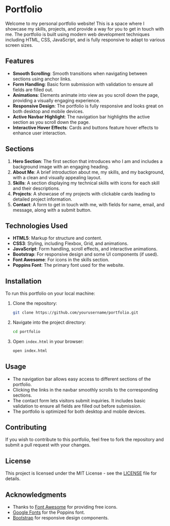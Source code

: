 # Portfolio

Welcome to my personal portfolio website! This is a space where I showcase my skills, projects, and provide a way for you to get in touch with me. The portfolio is built using modern web development techniques including HTML, CSS, JavaScript, and is fully responsive to adapt to various screen sizes.

## Features

- **Smooth Scrolling**: Smooth transitions when navigating between sections using anchor links.
- **Form Handling**: Basic form submission with validation to ensure all fields are filled out.
- **Animations**: Elements animate into view as you scroll down the page, providing a visually engaging experience.
- **Responsive Design**: The portfolio is fully responsive and looks great on both desktop and mobile devices.
- **Active Navbar Highlight**: The navigation bar highlights the active section as you scroll down the page.
- **Interactive Hover Effects**: Cards and buttons feature hover effects to enhance user interaction.

## Sections

1. **Hero Section**: The first section that introduces who I am and includes a background image with an engaging heading.
2. **About Me**: A brief introduction about me, my skills, and my background, with a clean and visually appealing layout.
3. **Skills**: A section displaying my technical skills with icons for each skill and their descriptions.
4. **Projects**: A showcase of my projects with clickable cards leading to detailed project information.
5. **Contact**: A form to get in touch with me, with fields for name, email, and message, along with a submit button.

## Technologies Used

- **HTML5**: Markup for structure and content.
- **CSS3**: Styling, including Flexbox, Grid, and animations.
- **JavaScript**: Form handling, scroll effects, and interactive animations.
- **Bootstrap**: For responsive design and some UI components (if used).
- **Font Awesome**: For icons in the skills section.
- **Poppins Font**: The primary font used for the website.

## Installation

To run this portfolio on your local machine:

1. Clone the repository:
    ```bash
    git clone https://github.com/yourusername/portfolio.git
    ```

2. Navigate into the project directory:
    ```bash
    cd portfolio
    ```

3. Open `index.html` in your browser:
    ```bash
    open index.html
    ```

## Usage

- The navigation bar allows easy access to different sections of the portfolio.
- Clicking the links in the navbar smoothly scrolls to the corresponding sections.
- The contact form lets visitors submit inquiries. It includes basic validation to ensure all fields are filled out before submission.
- The portfolio is optimized for both desktop and mobile devices.

## Contributing

If you wish to contribute to this portfolio, feel free to fork the repository and submit a pull request with your changes.

## License

This project is licensed under the MIT License - see the [LICENSE](LICENSE) file for details.

## Acknowledgments

- Thanks to [Font Awesome](https://fontawesome.com/) for providing free icons.
- [Google Fonts](https://fonts.google.com/) for the Poppins font.
- [Bootstrap](https://getbootstrap.com/) for responsive design components.


